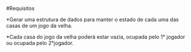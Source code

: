 #Requisitos

*Gerar uma estrutura de dados para manter o estado de cada
uma das casas de um jogo da velha.

*Cada casa do jogo da velha poderá estar vazia, ocupada
pelo 1° jogador ou ocupada pelo 2°jogador.
